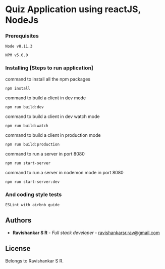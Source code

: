 # Quiz Application using reactJS, NodeJs

### Prerequisites

```
Node v8.11.3
```

```
NPM v5.6.0
```

### Installing [Steps to run application]



command to install all the npm packages

```
npm install
```

command to build a client in dev mode

```
npm run build:dev
```

command to build a client in dev watch mode

```
npm run build:watch
```


command to build a client in production mode

```
npm run build:production
```


command to run a server in port 8080

```
npm run start-server
```

command to run a server in nodemon mode in port 8080

```
npm run start-server:dev
```

### And coding style tests

```
ESLint with airbnb guide
```


## Authors

* **Ravishankar S R** - *Full stack developer* - ravishankarsr.rav@gmail.com


## License

Belongs to Ravishankar S R.

